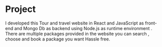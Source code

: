 # Project
I developed this Tour and travel website in React and JavaScript as front-end and Mongo Db as backend using Node.js as runtime environment . There are multiple packages provided in the website you can search , choose and book a package you want  Hassle free.
